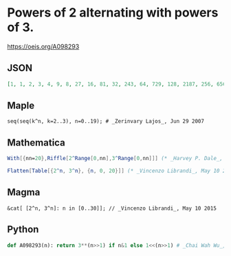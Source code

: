 # Powers of 2 alternating with powers of 3\.
https://oeis.org/A098293
## JSON
```JSON
[1, 1, 2, 3, 4, 9, 8, 27, 16, 81, 32, 243, 64, 729, 128, 2187, 256, 6561, 512, 19683, 1024, 59049, 2048, 177147, 4096, 531441, 8192, 1594323, 16384, 4782969, 32768, 14348907, 65536, 43046721, 131072, 129140163, 262144, 387420489, 524288]
```
## Maple
```Maple
seq(seq(k^n, k=2..3), n=0..19); # _Zerinvary Lajos_, Jun 29 2007
```
## Mathematica
```Mathematica
With[{nn=20},Riffle[2^Range[0,nn],3^Range[0,nn]]] (* _Harvey P. Dale_, Nov 28 2011 *)
```
```Mathematica
Flatten[Table[{2^n, 3^n}, {n, 0, 20}]] (* _Vincenzo Librandi_, May 10 2015 *)
```
## Magma
```Magma
&cat[ [2^n, 3^n]: n in [0..30]]; // _Vincenzo Librandi_, May 10 2015
```
## Python
```Python
def A098293(n): return 3**(n>>1) if n&1 else 1<<(n>>1) # _Chai Wah Wu_, Sep 24 2024
```
